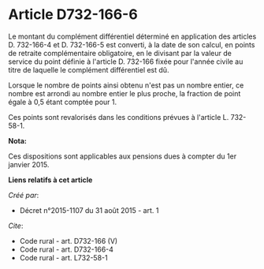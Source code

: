 # Article D732-166-6

Le montant du complément différentiel déterminé en application des articles D. 732-166-4 et D. 732-166-5 est converti, à la
date de son calcul, en points de retraite complémentaire obligatoire, en le divisant par la valeur de service du point
définie à l'article D. 732-166 fixée pour l'année civile au titre de laquelle le complément différentiel est dû. 

Lorsque le nombre de points ainsi obtenu n'est pas un nombre entier, ce nombre est arrondi au nombre entier le plus proche,
la fraction de point égale à 0,5 étant comptée pour 1. 

Ces points sont revalorisés dans les conditions prévues à l'article L. 732-58-1.

**Nota:**

Ces dispositions sont applicables aux pensions dues à compter du 1er janvier 2015.

**Liens relatifs à cet article**

_Créé par_:

  - Décret n°2015-1107 du 31 août 2015 - art. 1

_Cite_:

  - Code rural - art. D732-166 (V)
  - Code rural - art. D732-166-4
  - Code rural - art. L732-58-1
